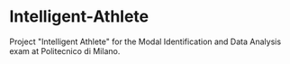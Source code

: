 # Intelligent-Athlete
Project "Intelligent Athlete" for the Modal Identification and Data Analysis exam at Politecnico di Milano.
